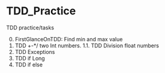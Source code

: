 # TDD_Practice
TDD practice/tasks

0. FirstGlanceOnTDD: Find min and max value
1. TDD +-*/ two Int numbers.
1.1. TDD Division float numbers
2. TDD Exceptions
3. TDD if Long
4. TDD if else
